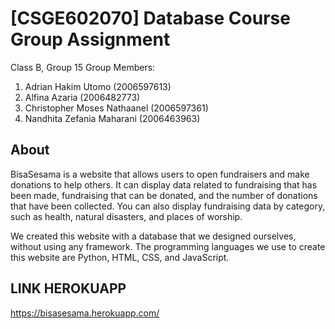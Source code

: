# [CSGE602070] Database Course Group Assignment

Class B, Group 15
Group Members:
1. Adrian Hakim Utomo (2006597613)
2. Alfina Azaria (2006482773)
3. Christopher Moses Nathaanel (2006597361)
4. Nandhita Zefania Maharani (2006463963)

## About

BisaSesama is a website that allows users to open fundraisers and make donations to help others. It can display data related to fundraising that has been made, fundraising that can be donated, and the number of donations that have been collected. You can also display fundraising data by category, such as health, natural disasters, and places of worship.

We created this website with a database that we designed ourselves, without using any framework. The programming languages we use to create this website are Python, HTML, CSS, and JavaScript. 

## LINK HEROKUAPP
https://bisasesama.herokuapp.com/
